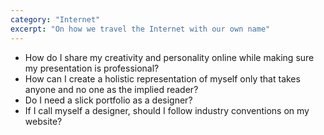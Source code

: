 ```yaml
---
category: "Internet"
excerpt: "On how we travel the Internet with our own name"
---
```

- How do I share my creativity and personality online while making sure my presentation is professional?
- How can I create a holistic representation of myself only that takes anyone and no one as the implied reader?
- Do I need a slick portfolio as a designer?
- If I call myself a designer, should I follow industry conventions on my website?